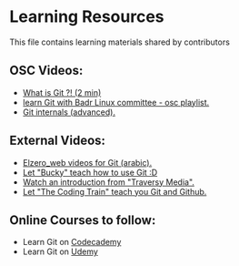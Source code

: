 # Learning Resources

This file contains learning materials shared by contributors

## OSC Videos:
* [What is Git ?! (2 min)](https://www.youtube.com/watch?v=HEmfKX3prdA)
* [learn Git with Badr Linux committee - osc playlist.](https://www.youtube.com/playlist?list=PLanhLNyaKYBn7H4ekD2aOAimlSiNJaeh8)
* [Git internals (advanced).](https://www.youtube.com/watch?v=8OKRA2-hTOE&list=PLanhLNyaKYBmdcqQgwy3itwX6pBVzpEQs)
  
## External Videos:
* [Elzero_web videos for Git (arabic).]()
* [Let "Bucky" teach how to use Git :D](https://www.youtube.com/watch?v=cEGIFZDyszA&index=1&list=PL6gx4Cwl9DGAKWClAD_iKpNC0bGHxGhcx)
* [Watch an introduction from "Traversy Media".](https://www.youtube.com/watch?v=SWYqp7iY_Tc)
* [Let "The Coding Train" teach you Git and Github.](https://www.youtube.com/watch?v=BCQHnlnPusY&list=PLRqwX-V7Uu6ZF9C0YMKuns9sLDzK6zoiV)


## Online Courses to follow:
* Learn Git on [Codecademy](https://www.codecademy.com/learn/learn-git)
* Learn Git on [Udemy](https://www.udemy.com/git-complete)
